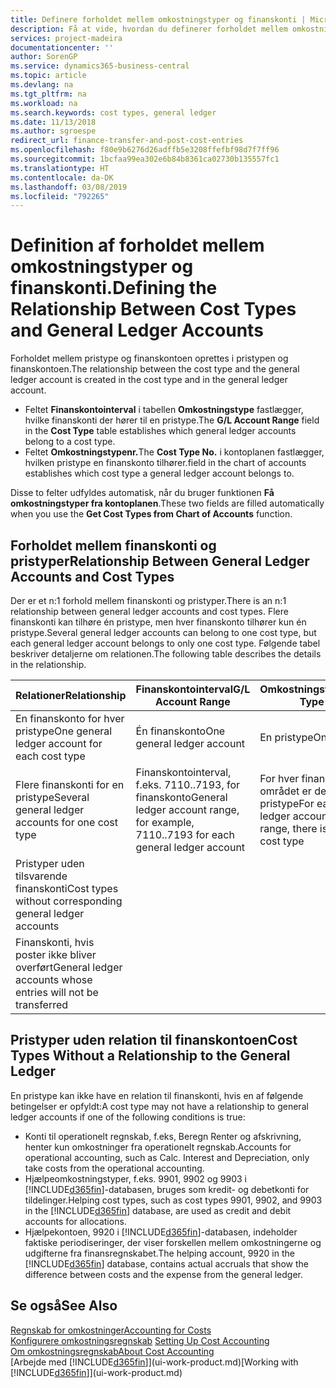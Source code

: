```yaml
---
title: Definere forholdet mellem omkostningstyper og finanskonti | Microsoft Docs
description: Få at vide, hvordan du definerer forholdet mellem omkostningstypen og finanskontoen.
services: project-madeira
documentationcenter: ''
author: SorenGP
ms.service: dynamics365-business-central
ms.topic: article
ms.devlang: na
ms.tgt_pltfrm: na
ms.workload: na
ms.search.keywords: cost types, general ledger
ms.date: 11/13/2018
ms.author: sgroespe
redirect_url: finance-transfer-and-post-cost-entries
ms.openlocfilehash: f80e9b6276d26adffb5e3208ffefbf98d7f7ff96
ms.sourcegitcommit: 1bcfaa99ea302e6b84b8361ca02730b135557fc1
ms.translationtype: HT
ms.contentlocale: da-DK
ms.lasthandoff: 03/08/2019
ms.locfileid: "792265"
---
```

# <a name="defining-the-relationship-between-cost-types-and-general-ledger-accounts"></a><span data-ttu-id="63db7-103">Definition af forholdet mellem omkostningstyper og finanskonti.</span><span class="sxs-lookup"><span data-stu-id="63db7-103">Defining the Relationship Between Cost Types and General Ledger Accounts</span></span>
<span data-ttu-id="63db7-104">Forholdet mellem pristype og finanskontoen oprettes i pristypen og finanskontoen.</span><span class="sxs-lookup"><span data-stu-id="63db7-104">The relationship between the cost type and the general ledger account is created in the cost type and in the general ledger account.</span></span>  

* <span data-ttu-id="63db7-105">Feltet **Finanskontointerval** i tabellen **Omkostningstype** fastlægger, hvilke finanskonti der hører til en pristype.</span><span class="sxs-lookup"><span data-stu-id="63db7-105">The **G/L Account Range** field in the **Cost Type** table establishes which general ledger accounts belong to a cost type.</span></span>  
* <span data-ttu-id="63db7-106">Feltet **Omkostningstypenr.**</span><span class="sxs-lookup"><span data-stu-id="63db7-106">The **Cost Type No.**</span></span> <span data-ttu-id="63db7-107">i kontoplanen fastlægger, hvilken pristype en finanskonto tilhører.</span><span class="sxs-lookup"><span data-stu-id="63db7-107">field in the chart of accounts establishes which cost type a general ledger account belongs to.</span></span>  

<span data-ttu-id="63db7-108">Disse to felter udfyldes automatisk, når du bruger funktionen **Få omkostningstyper fra kontoplanen**.</span><span class="sxs-lookup"><span data-stu-id="63db7-108">These two fields are filled automatically when you use the **Get Cost Types from Chart of Accounts** function.</span></span>  

## <a name="relationship-between-general-ledger-accounts-and-cost-types"></a><span data-ttu-id="63db7-109">Forholdet mellem finanskonti og pristyper</span><span class="sxs-lookup"><span data-stu-id="63db7-109">Relationship Between General Ledger Accounts and Cost Types</span></span>  
<span data-ttu-id="63db7-110">Der er et n:1 forhold mellem finanskonti og pristyper.</span><span class="sxs-lookup"><span data-stu-id="63db7-110">There is an n:1 relationship between general ledger accounts and cost types.</span></span> <span data-ttu-id="63db7-111">Flere finanskonti kan tilhøre én pristype, men hver finanskonto tilhører kun én pristype.</span><span class="sxs-lookup"><span data-stu-id="63db7-111">Several general ledger accounts can belong to one cost type, but each general ledger account belongs to only one cost type.</span></span> <span data-ttu-id="63db7-112">Følgende tabel beskriver detaljerne om relationen.</span><span class="sxs-lookup"><span data-stu-id="63db7-112">The following table describes the details in the relationship.</span></span>  

|<span data-ttu-id="63db7-113">Relationer</span><span class="sxs-lookup"><span data-stu-id="63db7-113">Relationship</span></span>|<span data-ttu-id="63db7-114">**Finanskontointerval**</span><span class="sxs-lookup"><span data-stu-id="63db7-114">**G/L Account Range**</span></span>|<span data-ttu-id="63db7-115">**Omkostningstypenr.**</span><span class="sxs-lookup"><span data-stu-id="63db7-115">**Cost Type No.**</span></span>|  
|------------------|------------------------------------------------|-------------------------------------------|  
|<span data-ttu-id="63db7-116">En finanskonto for hver pristype</span><span class="sxs-lookup"><span data-stu-id="63db7-116">One general ledger account for each cost type</span></span>|<span data-ttu-id="63db7-117">Én finanskonto</span><span class="sxs-lookup"><span data-stu-id="63db7-117">One general ledger account</span></span>|<span data-ttu-id="63db7-118">En pristype</span><span class="sxs-lookup"><span data-stu-id="63db7-118">One cost type</span></span>|  
|<span data-ttu-id="63db7-119">Flere finanskonti for en pristype</span><span class="sxs-lookup"><span data-stu-id="63db7-119">Several general ledger accounts for one cost type</span></span>|<span data-ttu-id="63db7-120">Finanskontointerval, f.eks. 7110..7193, for finanskonto</span><span class="sxs-lookup"><span data-stu-id="63db7-120">General ledger account range, for example, 7110..7193 for each general ledger account</span></span>|<span data-ttu-id="63db7-121">For hver finanskonto i området er det kun én pristype</span><span class="sxs-lookup"><span data-stu-id="63db7-121">For each general ledger account in the range, there is only one cost type</span></span>|  
|<span data-ttu-id="63db7-122">Pristyper uden tilsvarende finanskonti</span><span class="sxs-lookup"><span data-stu-id="63db7-122">Cost types without corresponding general ledger accounts</span></span>|<Empty>||  
|<span data-ttu-id="63db7-123">Finanskonti, hvis poster ikke bliver overført</span><span class="sxs-lookup"><span data-stu-id="63db7-123">General ledger accounts whose entries will not be transferred</span></span>||<Empty>|  

## <a name="cost-types-without-a-relationship-to-the-general-ledger"></a><span data-ttu-id="63db7-124">Pristyper uden relation til finanskontoen</span><span class="sxs-lookup"><span data-stu-id="63db7-124">Cost Types Without a Relationship to the General Ledger</span></span>  
<span data-ttu-id="63db7-125">En pristype kan ikke have en relation til finanskonti, hvis en af følgende betingelser er opfyldt:</span><span class="sxs-lookup"><span data-stu-id="63db7-125">A cost type may not have a relationship to general ledger accounts if one of the following conditions is true:</span></span>  

* <span data-ttu-id="63db7-126">Konti til operationelt regnskab, f.eks, Beregn Renter og afskrivning, henter kun omkostninger fra operationelt regnskab.</span><span class="sxs-lookup"><span data-stu-id="63db7-126">Accounts for operational accounting, such as Calc. Interest and Depreciation, only take costs from the operational accounting.</span></span>  
* <span data-ttu-id="63db7-127">Hjælpeomkostningstyper, f.eks. 9901, 9902 og 9903 i [!INCLUDE[d365fin](includes/d365fin_md.md)]-databasen, bruges som kredit- og debetkonti for tildelinger.</span><span class="sxs-lookup"><span data-stu-id="63db7-127">Helping cost types, such as cost types 9901, 9902, and 9903 in the [!INCLUDE[d365fin](includes/d365fin_md.md)] database, are used as credit and debit accounts for allocations.</span></span>  
* <span data-ttu-id="63db7-128">Hjælpekontoen, 9920 i [!INCLUDE[d365fin](includes/d365fin_md.md)]-databasen, indeholder faktiske periodiseringer, der viser forskellen mellem omkostningerne og udgifterne fra finansregnskabet.</span><span class="sxs-lookup"><span data-stu-id="63db7-128">The helping account, 9920 in the [!INCLUDE[d365fin](includes/d365fin_md.md)] database, contains actual accruals that show the difference between costs and the expense from the general ledger.</span></span>  

## <a name="see-also"></a><span data-ttu-id="63db7-129">Se også</span><span class="sxs-lookup"><span data-stu-id="63db7-129">See Also</span></span>  
[<span data-ttu-id="63db7-130">Regnskab for omkostninger</span><span class="sxs-lookup"><span data-stu-id="63db7-130">Accounting for Costs</span></span>](finance-manage-cost-accounting.md)  
<span data-ttu-id="63db7-131">[Konfigurere omkostningsregnskab](finance-set-up-cost-accounting.md) </span><span class="sxs-lookup"><span data-stu-id="63db7-131">[Setting Up Cost Accounting](finance-set-up-cost-accounting.md) </span></span>  
[<span data-ttu-id="63db7-132">Om omkostningsregnskab</span><span class="sxs-lookup"><span data-stu-id="63db7-132">About Cost Accounting</span></span>](finance-about-cost-accounting.md)  
<span data-ttu-id="63db7-133">[Arbejde med [!INCLUDE[d365fin](includes/d365fin_md.md)]](ui-work-product.md)</span><span class="sxs-lookup"><span data-stu-id="63db7-133">[Working with [!INCLUDE[d365fin](includes/d365fin_md.md)]](ui-work-product.md)</span></span>
